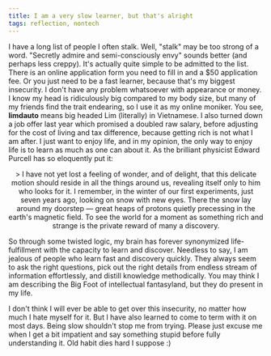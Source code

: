 ```yaml
---
title: I am a very slow learner, but that's alright
tags: reflection, nontech
---
```


I have a long list of people I often stalk. Well, "stalk" may be too strong of
a word. "Secretly admire and semi-consciously envy" sounds better
(and perhaps less creppy). It's actually quite simple to be admitted to the list.
There is an online application form you need to fill in and a $50 application fee.
Or you just need to be a fast learner, because that's my biggest insecurity. I don't
have any problem whatsoever with appearance or money. I know my head is ridiculously
big compared to my body size, but many of my friends find the trait endearing, so I
use it as my online moniker. You see, **limdauto** means big headed Lim (literally)
in Vietnamese. I also turned down a job offer last year which promised a doubled raw
salary, before adjusting for the cost of living and tax difference, because
getting rich is not what I am after. I just want to enjoy life, and in my opinion,
the only way to enjoy life is to learn as much as one can about it. As
the brilliant physicist Edward Purcell has so eloquently put it:

<center>
> I have not yet lost a feeling of wonder, and of delight, that this delicate motion should reside in all the things around us, revealing itself only to him who looks for it. I remember, in the winter of our first experiments, just seven years ago, looking on snow with new eyes. There the snow lay around my doorstep — great heaps of protons quietly precessing in the earth's magnetic field. To see the world for a moment as something rich and strange is the private reward of many a discovery.
</center>

So through some twisted logic, my brain has forever synonymized life-fulfillment with the capacity to learn and discover.
Needless to say, I am jealous of people who learn fast and discovery quickly.
They always seem to ask the right questions, pick out the right details from endless
stream of information effortlessly, and distill knowledge methodically. You may think
I am describing the Big Foot of intellectual fantasyland, but they do present in my life.

I don't think I will ever be able to get over this insecurity, no matter how much I hate myself for it.
But I have also learned to come to term with it on most days.
Being slow shouldn't stop me from trying. Please just excuse me when I get a bit impatient
and say something stupid before fully understanding it. Old habit dies hard I suppose :)


